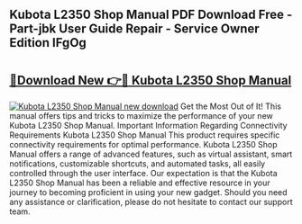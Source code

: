 ## Kubota L2350 Shop Manual PDF Download Free - Part-jbk User Guide Repair - Service Owner Edition IFgOg

# <h2><a href="http://bc86573.oget.top/?id=Kubota+L2350+Shop+Manual">🔗Download New 👉🔴 Kubota L2350 Shop Manual</a></h2>

[![Kubota L2350 Shop Manual new download](https://i.imgur.com/5g1atiW.png)](http://bc86573.oget.top/?id=Kubota+L2350+Shop+Manual)
Get the Most Out of It! This manual offers tips and tricks to maximize the performance of your new Kubota L2350 Shop Manual. Important Information Regarding Connectivity Requirements Kubota L2350 Shop Manual This product requires specific connectivity requirements for optimal performance. Kubota L2350 Shop Manual offers a range of advanced features, such as virtual assistant, smart notifications, customizable shortcuts, and automated tasks, all easily controlled through the user interface. Our expectation is that the Kubota L2350 Shop Manual has been a reliable and effective resource in your journey to becoming proficient in using your new gadget. Should you need any assistance or clarification, please do not hesitate to contact our support team.
